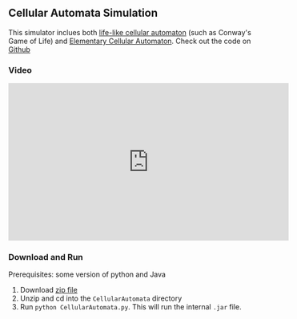 ## Cellular Automata Simulation

This simulator inclues both [life-like cellular automaton](https://en.wikipedia.org/wiki/Life-like_cellular_automaton) (such as Conway's Game of Life) and [Elementary Cellular Automaton](https://mathworld.wolfram.com/ElementaryCellularAutomaton.html). Check out the code on [Github](https://github.com/SusanC3/Cellular-Automata)

### Video
<iframe 
    width="560" 
    height="315" 
    src="https://www.youtube.com/embed/dc4Iij_VFTQ" 
    title="The Beauty of Cellular Automata" 
    frameborder="0" 
    allow="accelerometer; autoplay; clipboard-write; encrypted-media; gyroscope; picture-in-picture; web-share" 
    allowfullscreen
>
</iframe>

### Download and Run
Prerequisites: some version of python and Java

1. Download [zip file](https://drive.google.com/uc?export=download&id=1kMwQnLsk3KasR6CzNuy4jvD7PQ7AvA1-)
2. Unzip and cd into the `CellularAutomata` directory
3. Run `python CellularAutomata.py`. This will run the internal `.jar` file.
